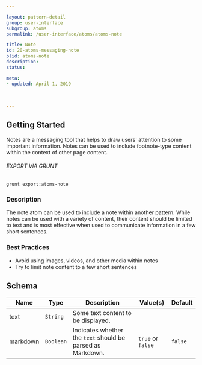 ```yaml
---

layout: pattern-detail
group: user-interface
subgroup: atoms
permalink: /user-interface/atoms/atoms-note

title: Note
id: 20-atoms-messaging-note
plid: atoms-note
description: 
status: 

meta:
- updated: April 1, 2019
  
  
  
---
```



## Getting Started

Notes are a messaging tool that helps to draw users' attention to some important information. Notes can be used to include footnote-type content within the context of other page content.

###### EXPORT VIA GRUNT

```
grunt export:atoms-note
```


### Description

The note atom can be used to include a note within another pattern. While notes can be used with a variety of content, their content should be limited to text and is most effective when used to communicate information in a few short sentences.


### Best Practices

- Avoid using images, videos, and other media within notes
- Try to limit note content to a few short sentences


## Schema

| Name      | Type        | Description                                                 | Value(s)          | Default   |
|-----------|-------------|-------------------------------------------------------------|-------------------|-----------|
| text      | `String`    | Some text content to be displayed.                          |                   |           |
| markdown  | `Boolean`   | Indicates whether the `text` should be parsed as Markdown.  | `true` or `false` | `false`   |

